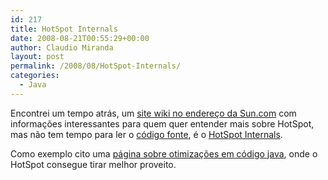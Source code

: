```yaml
---
id: 217
title: HotSpot Internals
date: 2008-08-21T00:55:29+00:00
author: Claudio Miranda
layout: post
permalink: /2008/08/HotSpot-Internals/
categories:
  - Java
---
```

Encontrei um tempo atrás, um [site wiki no endereço da Sun.com](http://wikis.sun.com/) com informações interessantes para quem quer entender mais sobre HotSpot, mas não tem tempo para ler o [código fonte](http://openjdk.java.net/groups/hotspot/), é o [HotSpot Internals](http://wikis.sun.com/display/HotSpotInternals/Home).

Como exemplo cito uma [página sobre otimizações em código java](http://wikis.sun.com/display/HotSpotInternals/PerformanceTechniques), onde o HotSpot consegue tirar melhor proveito.